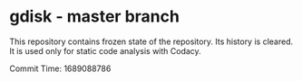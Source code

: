 # gdisk - master branch

This repository contains frozen state of the repository.
Its history is cleared. It is used only for static code
analysis with Codacy.

Commit Time: 1689088786